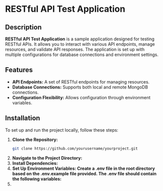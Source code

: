 # RESTful API Test Application

## Description

**RESTful API Test Application** is a sample application designed for testing RESTful APIs. It allows you to interact with various API endpoints, manage resources, and validate API responses. The application is set up with multiple configurations for database connections and environment settings.

## Features

- **API Endpoints:** A set of RESTful endpoints for managing resources.
- **Database Connections:** Supports both local and remote MongoDB connections.
- **Configuration Flexibility:** Allows configuration through environment variables.

## Installation

To set up and run the project locally, follow these steps:

1. **Clone the Repository:**
   ```bash
   git clone https://github.com/yourusername/yourproject.git
   ```
2. **Navigate to the Project Directory:**
3. **Install Dependencies:**
4. **Set Up Environment Variables: Create a .env file in the root directory based on the .env.example file provided. The .env file should contain the following variables:**
5.
